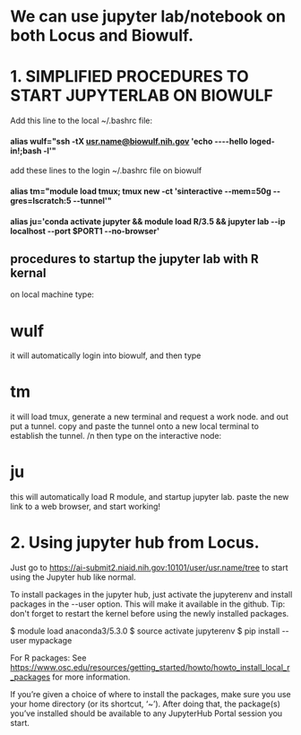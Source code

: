 # We can use jupyter lab/notebook on both Locus and Biowulf. 

# 1. SIMPLIFIED PROCEDURES TO START JUPYTERLAB ON BIOWULF 
Add this line to the local ~/.bashrc file:
#### alias wulf="ssh -tX usr.name@biowulf.nih.gov 'echo ----hello loged-in!;bash -l'"
add these lines to the login ~/.bashrc file on biowulf
#### alias tm="module load tmux; tmux new -ct 'sinteractive --mem=50g --gres=lscratch:5 --tunnel'"
#### alias ju='conda activate jupyter && module load R/3.5 && jupyter lab --ip localhost --port $PORT1 --no-browser'

## procedures to startup the jupyter lab with R kernal
on local machine type:
# wulf
it will automatically login into biowulf, and then type 
# tm
 it will load tmux, generate a new terminal and request a work node. and out put a tunnel. 
 copy and paste the tunnel onto a new local terminal to establish the tunnel. /n
 then type on the interactive node: 
# ju

 this will automatically load R module, and startup jupyter lab. 
 paste the new link to a web browser, and start working!


# 2. Using jupyter hub from Locus. 

Just go to https://ai-submit2.niaid.nih.gov:10101/user/usr.name/tree to start using the Jupyter hub like normal. 

To install packages in the jupyter hub, just activate the jupyterenv and install packages in the --user option. This will make it available in the github. 
Tip: don't forget to restart the kernel before using the newly installed packages.

 
$ module load anaconda3/5.3.0
$ source activate jupyterenv
$ pip install --user mypackage

For R packages:
See https://www.osc.edu/resources/getting_started/howto/howto_install_local_r_packages for more information.
 
If you’re given a choice of where to install the packages, make sure you use your home directory (or its shortcut, ‘~’).
After doing that, the package(s) you’ve installed should be available to any JupyterHub Portal session you start.
